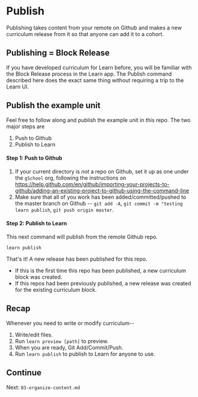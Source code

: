 # Publish

Publishing takes content from your remote on Github and makes a new curriculum release from it so that anyone can add it to a cohort.

## Publishing = Block Release

If you have developed curriculum for Learn before, you will be familiar with the Block Release process in the Learn app. The Publish command described here does the exact same thing without requiring a trip to the Learn UI.

## Publish the example unit

Feel free to follow along and publish the example unit in this repo. The two major steps are

1. Push to Github
2. Publish to Learn

#### Step 1: Push to Github

1. If your current directory is _not_ a repo on Github, set it up as one under the `gSchool` org, following the instructions on https://help.github.com/en/github/importing-your-projects-to-github/adding-an-existing-project-to-github-using-the-command-line
2. Make sure that all of you work has been added/committed/pushed to the master branch on Github -- `git add -A`, `git commit -m "testing learn publish`, `git push origin master`.

#### Step 2: Publish to Learn

This next command will publish from the remote Github repo.

```
learn publish
```

That's it! A new release has been published for this repo.

* If this is the first time this repo has been published, a new curriculum block was created.
* If this repos had been previously published, a new release was created for the existing curriculum block.

## Recap

Whenever you need to write or modify curriculum--

1. Write/edit files.
2. Run `learn preview [path]` to preview.
3. When you are ready, Git Add/Commit/Push.
4. Run `learn publish` to publish to Learn for anyone to use.

## Continue

Next: `03-organize-content.md`

